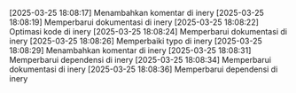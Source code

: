 [2025-03-25 18:08:17] Menambahkan komentar di inery
[2025-03-25 18:08:19] Memperbarui dokumentasi di inery
[2025-03-25 18:08:22] Optimasi kode di inery
[2025-03-25 18:08:24] Memperbarui dokumentasi di inery
[2025-03-25 18:08:26] Memperbaiki typo di inery
[2025-03-25 18:08:29] Menambahkan komentar di inery
[2025-03-25 18:08:31] Memperbarui dependensi di inery
[2025-03-25 18:08:34] Memperbarui dokumentasi di inery
[2025-03-25 18:08:36] Memperbarui dependensi di inery
